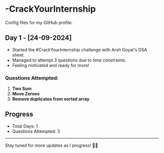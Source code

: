 # -CrackYourInternship
Config files for my GitHub profile.
## Day 1 - [24-09-2024]
- Started the #CrackYourInternship challenge with Arsh Goyal's DSA sheet.
- Managed to attempt 3 questions due to time constraints.
- Feeling motivated and ready for more!

### Questions Attempted:
1. **Two Sum**
2. **Move Zeroes**
3. **Remove duplicates from sorted array**

## Progress
- Total Days: 1
- Questions Attempted: 3

---

Stay tuned for more updates as I progress! 💪🚀
